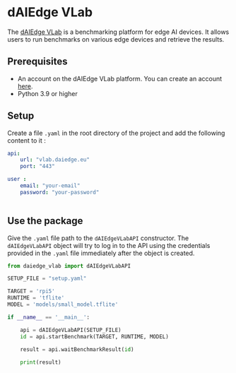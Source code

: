 # dAIEdge VLab 
The [dAIEdge VLab](https://vlab.daiedge.eu/) is a benchmarking platform for edge AI devices. It allows users to run benchmarks on various edge devices and retrieve the results.

## Prerequisites
- An account on the dAIEdge VLab platform. You can create an account [here](https://vlab.daiedge.eu/register).
- Python 3.9 or higher 

## Setup 

Create a file `.yaml` in the root directory of the project and add the following content to it : 

```yaml
api:
    url: "vlab.daiedge.eu"
    port: "443"

user : 
    email: "your-email"
    password: "your-password"
    
```

## Use the package

Give the `.yaml` file path to the `dAIEdgeVLabAPI` constructor.  The `dAIEdgeVLabAPI` object will try to log in to the API using the credentials provided in the `.yaml` file immediately after the object is created. 

```python
from daiedge_vlab import dAIEdgeVLabAPI

SETUP_FILE = "setup.yaml"

TARGET = 'rpi5'
RUNTIME = 'tflite'
MODEL = 'models/small_model.tflite'

if __name__ == '__main__':

    api = dAIEdgeVLabAPI(SETUP_FILE)
    id = api.startBenchmark(TARGET, RUNTIME, MODEL)

    result = api.waitBenchmarkResult(id)
    
    print(result)
```
